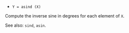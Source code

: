 * `Y = asind (X)`

Compute the inverse sine in degrees for each element of `X`.

See also: `sind`, `asin`.
